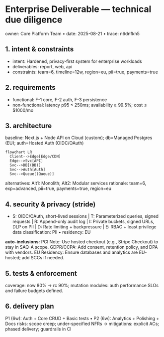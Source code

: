 # Enterprise Deliverable — technical due diligence
owner: Core Platform Team • date: 2025-08-21 • trace: n6dnfkh5

## 1. intent & constraints
- intent: Hardened, privacy-first system for enterprise workloads
- deliverables: report, web, api
- constraints: team=6, timeline=12w, region=eu, pii=true, payments=true

## 2. requirements
- functional: F-1 core, F-2 auth, F-3 persistence
- non-functional: latency p95 ≤ 250ms; availability ≥ 99.5%; cost ≤ $1000/mo

## 3. architecture
baseline: Next.js + Node API on Cloud (custom); db=Managed Postgres (EU); auth=Hosted Auth (OIDC/OAuth)
```mermaid
flowchart LR
  Client-->Edge[Edge/CDN]
  Edge-->Svc[API]
  Svc-->DB[(DB)]
  Svc-->Auth[Auth]
  Svc-->Queue[(Queue)]
```
alternatives: Alt1: Monolith; Alt2: Modular services
rationale: team=6, exp=advanced, pii=true, payments=true, region=eu

## 4. security & privacy (stride)
- S: OIDC/OAuth, short-lived sessions | T: Parameterized queries, signed requests | R: Append-only audit log | I: Private buckets, signed URLs, DLP on PII | D: Rate limiting + backpressure | E: RBAC + least privilege
data classification: PII • residency: EU

**auto-inclusions:**
PCI Note: Use hosted checkout (e.g., Stripe Checkout) to stay in SAQ-A scope.
GDPR/CCPA: Add consent, retention policy, and DPA with vendors.
EU Residency: Ensure databases and analytics are EU-hosted; add SCCs if needed.


## 5. tests & enforcement
coverage: now 80% → rc 90%; mutation modules: auth
performance SLOs and failure budgets defined.

## 6. delivery plan
P1 (6w): Auth + Core CRUD + Basic tests • P2 (6w): Analytics + Polishing + Docs
risks: scope creep; under-specified NFRs → mitigations: explicit ACs; phased delivery; guardrails in CI
